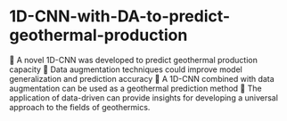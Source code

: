 # 1D-CNN-with-DA-to-predict-geothermal-production

	A novel 1D-CNN was developed to predict geothermal production capacity
	Data augmentation techniques could improve model generalization and prediction accuracy
	A 1D-CNN combined with data augmentation can be used as a geothermal prediction method
	The application of data-driven can provide insights for developing a universal approach to the fields of geothermics.
